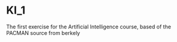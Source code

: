 # KI_1
The first exercise for the Artificial Intelligence course, based of the PACMAN source from berkely
